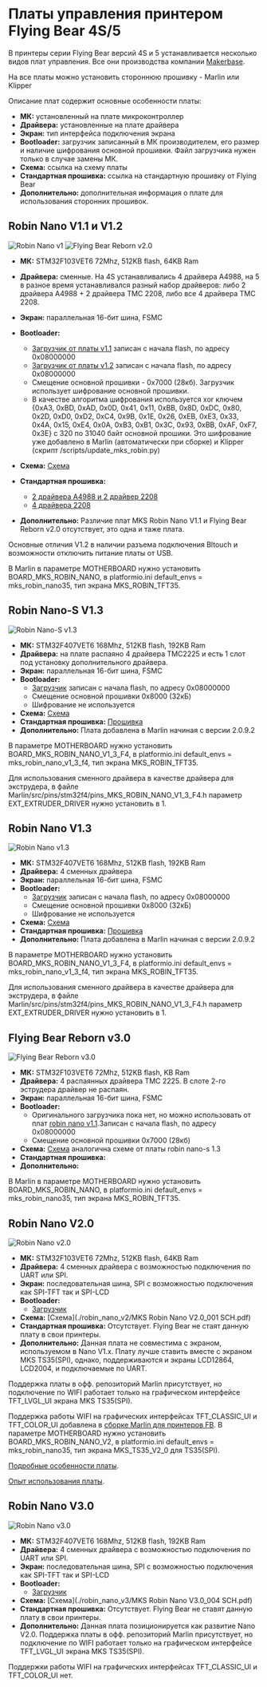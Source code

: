 # Платы управления принтером Flying Bear 4S/5

В принтеры серии Flying Bear версий 4S и 5 устанавливается несколько видов плат управления. Все они производства компании [Makerbase](https://github.com/makerbase-mks).

На все платы можно установить стороннюю прошивку - Marlin или Klipper

Описание плат содержит основные особенности платы:

* **МК:** установленный на плате микроконтроллер
* **Драйвера:** установленные на плате драйвера
* **Экран:** тип интерфейса подключения экрана
* **Bootloader:** загрузчик записанный в МК производителем, его размер и наличие шифрования основной прошивки. Файл загрузчика нужен только в случае замены МК.
* **Схема:** ссылка на схему платы
* **Стандартная прошивка:** ссылка на стандартную прошивку от Flying Bear
* **Дополнительно:** дополнительная информация о плате для использования сторонних прошивок.

## Robin Nano V1.1 и V1.2

![Robin Nano v1](./robin_nano_v1/MKS_Robin_Nano.png)
![Flying Bear Reborn v2.0](./robin_nano_v1/fb_reborn_v20.png)

* **МК:** STM32F103VET6 72Mhz, 512KB flash, 64KB Ram
* **Драйвера:** сменные. На 4S устанавливались 4 драйвера A4988, на 5 в разное время устанавливался разный набор драйверов: либо 2 драйвера A4988 + 2 драйвера TMC 2208, либо все 4 драйвера TMC 2208.
* **Экран:** параллельная 16-бит шина, FSMC
* **Bootloader:**
  * [Загрузчик от платы v1.1](./robin_nano_v1/rn_v11_bootloader.bin) записан с начала flash, по адресу 0x08000000
  * [Загрузчик от платы v1.2](./robin_nano_v1/rn_v12_bootloader.bin) записан с начала flash, по адресу 0x08000000
  * Смещение основной прошивки - 0x7000 (28кб). Загрузчик использует шифрование основной прошивки.
  * В качестве алгоритма шифрования используется xor ключем {0xA3, 0xBD, 0xAD, 0x0D, 0x41, 0x11, 0xBB, 0x8D, 0xDC, 0x80, 0x2D, 0xD0, 0xD2, 0xC4, 0x9B, 0x1E, 0x26, 0xEB, 0xE3, 0x33, 0x4A, 0x15, 0xE4, 0x0A, 0xB3, 0xB1, 0x3C, 0x93, 0xBB, 0xAF, 0xF7, 0x3E} с 320 по 31040 байт основной прошики. Это шифрование уже добавлено в Marlin (автоматически при сборке) и Klipper (скрипт /scripts/update_mks_robin.py)

* **Схема:** [Схема](./robin_nano_v1/MKS_Robin_Nano_V1.1_SCH.pdf)
* **Стандартная прошивка:**
  * [2 драйвера А4988 и 2 драйвер 2208](./robin_nano_v1/firmware_v1_(4988+2208).zip)
  * [4 драйвера 2208](./robin_nano_v1/firmware_v1_(4x2208).zip)
* **Дополнительно:**
 Различие плат MKS Robin Nano V1.1 и Flying Bear Reborn v2.0 отсутствует, это одна и таже плата.

 Основные отличия V1.2 в наличии разъема подключения Bltouch и возможности отключить питание платы от USB.

 В Marlin в параметре MOTHERBOARD нужно установить BOARD_MKS_ROBIN_NANO, в platformio.ini default_envs = mks_robin_nano35, тип экрана MKS_ROBIN_TFT35.

## Robin Nano-S V1.3

![Robin Nano-S v1.3](./robin_nano_s_v13/mks_robin_nano_s_v13.png)

* **МК:** STM32F407VET6 168Mhz, 512KB flash, 192KB Ram
* **Драйвера:** на плате распаяно 4 драйвера TMC2225 и есть 1 слот под установку дополнительного драйвера.
* **Экран:** параллельная 16-бит шина, FSMC
* **Bootloader:**
  * [Загрузчик](./robin_nano_s_v13/nano_s_bootloader.bin) записан с начала flash, по адресу 0x08000000
  * Смещение основной прошивки 0x8000 (32кБ)
  * Шифрование не используется
* **Схема:** [Схема](./robin_nano_s_v13/MKS_Robin_Nano_S_V1.3.pdf)
* **Стандартная прошивка:** [Прошивка](./robin_nano_s_v13/firmware_s_v1.3.zip)
* **Дополнительно:** Плата добавлена в Marlin начиная с версии 2.0.9.2

 В параметре MOTHERBOARD нужно установить BOARD_MKS_ROBIN_NANO_V1_3_F4, в platformio.ini default_envs = mks_robin_nano_v1_3_f4, тип экрана MKS_ROBIN_TFT35.

 Для использования сменного драйвера в качестве драйвера для экструдера, в файле Marlin/src/pins/stm32f4/pins_MKS_ROBIN_NANO_V1_3_F4.h параметр EXT_EXTRUDER_DRIVER нужно установить в 1.

## Robin Nano V1.3

![Robin Nano v1.3](./robin_nano_v13/mks_robin_nano_v13.png)

* **МК:** STM32F407VET6 168Mhz, 512KB flash, 192KB Ram
* **Драйвера:** 4 сменных драйвера
* **Экран:** параллельная 16-бит шина, FSMC
* **Bootloader:**
  * [Загрузчик](./robin_nano_v13/nano_v13_bootloader.bin) записан с начала flash, по адресу 0x08000000
  * Смещение основной прошивки 0x8000 (32кБ)
  * Шифрование не используется
* **Схема:** [Схема](./robin_nano_v13/MKS_Robin_Nano_V1.3_SCH.pdf)
* **Стандартная прошивка:** [Прошивка](./robin_nano_v13/firmware_v13.zip)
* **Дополнительно:** Плата добавлена в Marlin начиная с версии 2.0.9.2

В параметре MOTHERBOARD нужно установить BOARD_MKS_ROBIN_NANO_V1_3_F4, в platformio.ini default_envs = mks_robin_nano_v1_3_f4, тип экрана MKS_ROBIN_TFT35.

 Для использования сменного драйвера в качестве драйвера для экструдера, в файле Marlin/src/pins/stm32f4/pins_MKS_ROBIN_NANO_V1_3_F4.h параметр EXT_EXTRUDER_DRIVER нужно установить в 1.


## Flying Bear Reborn v3.0

![Flying Bear Reborn v3.0](./fb_reborn_30/150739336-75f438d4-ea51-4672-99e7-b4f1ff73d610.jpg)

* **МК:** STM32F103VET6 72Mhz, 512KB flash, KB Ram
* **Драйвера:** 4 распаянных драйвера TMC 2225. В слоте 2-го эструдера драйвер не распаян.
* **Экран:** параллельная 16-бит шина, FSMC
* **Bootloader:**
  * Оригинального загрузчика пока нет, но можно использовать от плат [robin nano v1.1](./robin_nano_v1/rn_v11_bootloader.bin).Записан с начала flash, по адресу 0x08000000
  * Смещение основной прошивки  0x7000 (28кб)
* **Схема:** [Схема](../robin_nano_s_v13/MKS_Robin_Nano_S_V1.3.pdf) аналогична схеме от платы robin nano-s 1.3
* **Стандартная прошивка:** 
* **Дополнительно:** 

В Marlin в параметре MOTHERBOARD нужно установить BOARD_MKS_ROBIN_NANO, в platformio.ini default_envs = mks_robin_nano35, тип экрана MKS_ROBIN_TFT35.


## Robin Nano V2.0

![Robin Nano v2.0](./robin_nano_v2/MKS_Robin_Nano_V2.png)

* **МК:** STM32F103VET6 72Mhz, 512KB flash, 64KB Ram
* **Драйвера:** 4 сменных драйвера с возможностью подключения по UART или SPI.
* **Экран:** последовательная шина, SPI с возможностью подключения как SPI-TFT так и SPI-LCD
* **Bootloader:**
  * [Загрузчик](./robin_nano_v2/Robin_nano_v2.0_boot_201116.hex)
* **Схема:** [Схема](./robin_nano_v2/MKS Robin Nano V2.0_001 SCH.pdf)
* **Стандартная прошивка:** Отсутствует. Flying Bear не стаят данную плату в свои принтеры.
* **Дополнительно:** Данная плата не совместима с экраном, используемом в Nano V1.х. Плату лучше ставить вместе с экраном MKS TS35(SPI), однако, поддерживаются и экраны LCD12864, LCD2004, и подключаемые по UART.

 Поддержка платы в офф. репозиторий Marlin присутствует, но подключение по WIFI работает только на графическом интерфейсе TFT_LVGL_UI экрана MKS TS35(SPI).

 Поддержка работы WIFI на графических интерфейсах TFT_CLASSIC_UI и TFT_COLOR_UI добавлена в [сборке Marlin для принтеров FB](https://github.com/Sergey1560/Marlin_FB4S). В параметре MOTHERBOARD нужно установить BOARD_MKS_ROBIN_NANO_V2, в platformio.ini default_envs = mks_robin_nano35, тип экрана MKS_TS35_V2_0 для TS35(SPI).

 [Подробные особенности платы](https://3dtoday.ru/blogs/x-dron/mks-robin-nano-20-novyy-khit).

 [Опыт использования платы](https://3dtoday.ru/blogs/x-dron/opyt-ustanovki-robin-nano-20-na-flyingbear-ghost-4s). 

## Robin Nano V3.0

![Robin Nano v3.0](./robin_nano_v3/MKS_Robin_Nano_V3.jpg)

* **МК:** STM32F407VET6 168Mhz, 512KB flash, 192KB Ram
* **Драйвера:** 4 сменных драйвера с возможностью подключения по UART или SPI.
* **Экран:** последовательная шина, SPI с возможностью подключения как SPI-TFT так и SPI-LCD
* **Bootloader:**
  * [Загрузчик](./robin_nano_v3/nano_v3_bootloader.bin)
* **Схема:** [Схема](./robin_nano_v3/MKS Robin Nano V3.0_004 SCH.pdf)
* **Стандартная прошивка:** Отсутствует. Flying Bear не ставят данную плату в свои принтеры.
* **Дополнительно:** Данная плата позиционируется как развитие Nano V2.0. Поддержка платы в офф. репозиторий Marlin присутствует, но подключение по WIFI работает только на графическом интерфейсе TFT_LVGL_UI экрана MKS TS35(SPI).

 Поддержки работы WIFI на графических интерфейсах TFT_CLASSIC_UI и TFT_COLOR_UI нет.
